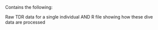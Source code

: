 Contains the following:

Raw TDR data for a single individual 
AND
R file showing how these dive data are processed 
